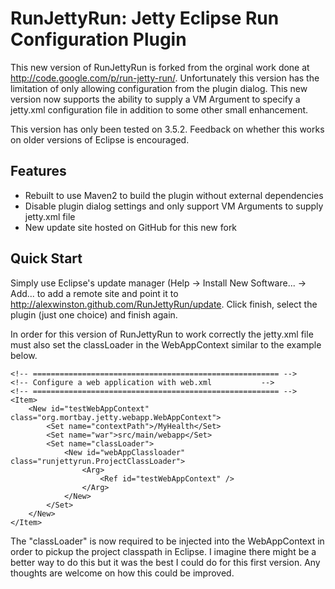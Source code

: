 RunJettyRun: Jetty Eclipse Run Configuration Plugin
===================================================

This new version of RunJettyRun is forked from the orginal work done at http://code.google.com/p/run-jetty-run/. Unfortunately this version has the limitation of only allowing configuration from the plugin dialog. This new version now supports the ability to supply a VM Argument to specify a jetty.xml configuration file in addition to some other small enhancement.

This version has only been tested on 3.5.2. Feedback on whether this works on older versions of Eclipse is encouraged.

Features
---------
- Rebuilt to use Maven2 to build the plugin without external dependencies
- Disable plugin dialog settings and only support VM Arguments to supply jetty.xml file
- New update site hosted on GitHub for this new fork

Quick Start
------------
Simply use Eclipse's update manager (Help -> Install New Software... -> Add... to add a remote site and point it to http://alexwinston.github.com/RunJettyRun/update. Click finish, select the plugin (just one choice) and finish again.

In order for this version of RunJettyRun to work correctly the jetty.xml file must also set the classLoader in the WebAppContext similar to the example below.

	<!-- ======================================================= -->
	<!-- Configure a web application with web.xml           -->
	<!-- ======================================================= -->
	<Item>
		<New id="testWebAppContext" class="org.mortbay.jetty.webapp.WebAppContext">
			<Set name="contextPath">/MyHealth</Set>
			<Set name="war">src/main/webapp</Set>
			<Set name="classLoader">
				<New id="webAppClassloader" class="runjettyrun.ProjectClassLoader">
					<Arg>
						<Ref id="testWebAppContext" />
					</Arg>
				</New>
			</Set>
		</New>
	</Item>

The "classLoader" is now required to be injected into the WebAppContext in order to pickup the project classpath in Eclipse. I imagine there might be a better way to do this but it was the best I could do for this first version.  Any thoughts are welcome on how this could be improved.
